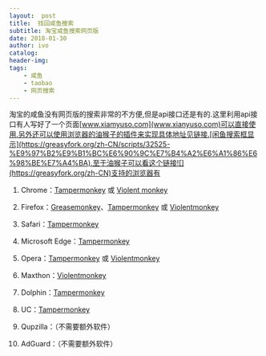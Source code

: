 ```yaml
---
layout:  post
title:  找回咸鱼搜索
subtitle: 淘宝咸鱼搜索网页版
date: 2018-01-30
author: ivo
catalog: 
header-img:
tags:
    - 咸鱼
    - taobao
    - 网页搜索
---
```

淘宝的咸鱼没有网页版的搜索非常的不方便,但是api接口还是有的.这里利用api接口有人写好了一个页面[www.xiamyuso.com](www.xianyuso.com)可以直接使用.另外还可以使用浏览器的油猴子的插件来实现具体地址见链接.[闲鱼搜索框显示](https://greasyfork.org/zh-CN/scripts/32525-%E9%97%B2%E9%B1%BC%E6%90%9C%E7%B4%A2%E6%A1%86%E6%98%BE%E7%A4%BA).至于油猴子可以看这个链接![](https://greasyfork.org/zh-CN)支持的浏览器有
1.  Chrome：[Tampermonkey](https://chrome.google.com/webstore/detail/tampermonkey/dhdgffkkebhmkfjojejmpbldmpobfkfo) 或 [Violent monkey](https://chrome.google.com/webstore/detail/violent-monkey/jinjaccalgkegednnccohejagnlnfdag)
2.  Firefox：[Greasemonkey](https://addons.mozilla.org/firefox/addon/greasemonkey/)、[Tampermonkey](https://addons.mozilla.org/firefox/addon/tampermonkey/) 或 [Violentmonkey](https://addons.mozilla.org/firefox/addon/violentmonkey/)

6.  Safari：[Tampermonkey](http://tampermonkey.net/?browser=safari)
7.  Microsoft Edge：[Tampermonkey](https://www.microsoft.com/store/p/tampermonkey/9nblggh5162s)
8.  Opera：[Tampermonkey](https://addons.opera.com/extensions/details/tampermonkey-beta/) 或 [Violentmonkey](https://addons.opera.com/extensions/details/violent-monkey/)

12.  Maxthon：[Violentmonkey](http://extension.maxthon.com/detail/index.php?view_id=1680)
13.  Dolphin：[Tampermonkey](https://play.google.com/store/apps/details?id=net.tampermonkey.dolphin)
14.  UC：[Tampermonkey](https://play.google.com/store/apps/details?id=net.tampermonkey.uc)
15.  Qupzilla：（不需要额外软件）
16.  AdGuard：（不需要额外软件）

